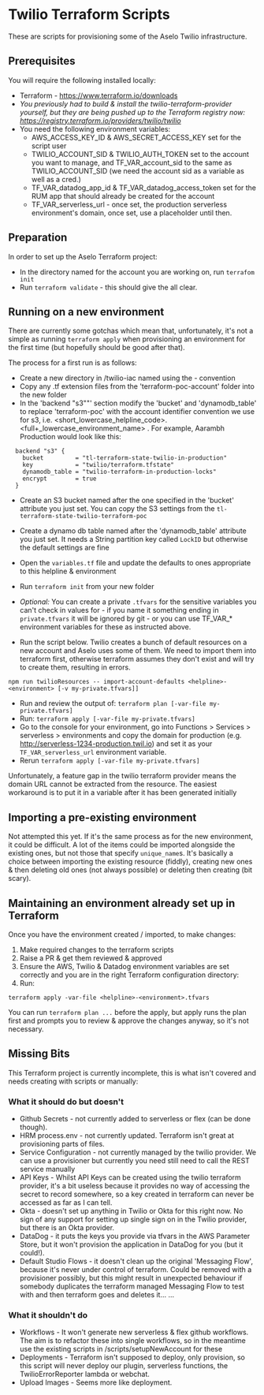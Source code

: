 # Twilio Terraform Scripts

These are scripts for provisioning some of the Aselo Twilio infrastructure.

## Prerequisites

You will require the following installed locally:

* Terraform - https://www.terraform.io/downloads
* _You previously had to build & install the twilio-terraform-provider yourself, but they are being pushed up to the Terraform registry now: https://registry.terraform.io/providers/twilio/twilio_
* You need the following environment variables: 
  - AWS_ACCESS_KEY_ID & AWS_SECRET_ACCESS_KEY set for the script user
  - TWILIO_ACCOUNT_SID & TWILIO_AUTH_TOKEN set to the account you want to manage, and TF_VAR_account_sid to the same as TWILIO_ACCOUNT_SID (we need the account sid as a variable as well as a cred.)
  - TF_VAR_datadog_app_id & TF_VAR_datadog_access_token set for the RUM app that should already be created for the account
  - TF_VAR_serverless_url - once set, the production serverless environment's domain, once set, use a placeholder until then.

## Preparation

In order to set up the Aselo Terraform project:

* In the directory named for the account you are working on, run `terrafom init`
* Run `terraform validate` - this should give the all clear.

## Running on a new environment

There are currently some gotchas which mean that, unfortunately, it's not a simple as running `terraform apply` when provisioning an environment for the first time (but hopefully should be good after that).

The process for a first run is as follows:

* Create a new directory in /twilio-iac named using the <helpline>-<environment> convention
* Copy any .tf extension files from the 'terraform-poc-account' folder into the new folder
* In the 'backend "s3""' section modify the 'bucket' and 'dynamodb_table' to replace 'terraform-poc' with the account identifier convention we use for s3, i.e. <short_lowercase_helpline_code>.<full+_lowercase_environment_name> . For example, Aarambh Production would look like this:
```hcl
  backend "s3" {
    bucket         = "tl-terraform-state-twilio-in-production"
    key            = "twilio/terraform.tfstate"
    dynamodb_table = "twilio-terraform-in-production-locks"
    encrypt        = true
  }
```
* Create an S3 bucket named after the one specified in the 'bucket' attribute you just set. You can copy the S3 settings from the `tl-terraform-state-twilio-terraform-poc`
* Create a dynamo db table named after the 'dynamodb_table' attribute you just set. It needs a String partition key called `LockID` but otherwise the default settings are fine
* Open the `variables.tf` file and update the defaults to ones appropriate to this helpline & environment
* Run `terraform init` from your new folder
* _Optional:_ You can create a private `.tfvars` for the sensitive variables you can't check in values for - if you name it something ending in `private.tfvars` it will be ignored by git - or you can use TF_VAR_* environment variables for these as instructed above.

* Run the script below. Twilio creates a bunch of default resources on a new account and Aselo uses some of them. We need to import them into terraform first, otherwise terraform assumes they don't exist and will try to create them, resulting in errors.
```
npm run twilioResources -- import-account-defaults <helpline>-<environment> [-v my-private.tfvars]]
```
* Run and review the output of:
```terraform plan [-var-file my-private.tfvars]```
* Run:
```terraform apply [-var-file my-private.tfvars]```
* Go to the console for your environment, go into Functions > Services > serverless > environments and copy the domain for production (e.g. http://serverless-1234-production.twil.io) and set it as your `TF_VAR_serverless_url` environment variable.
* Rerun
```terraform apply [-var-file my-private.tfvars]```

Unfortunately, a feature gap in the twilio terraform provider means the domain URL cannot be extracted from the resource. The easiest workaround is to put it in a variable after it has been generated initially

## Importing a pre-existing environment

Not attempted this yet. If it's the same process as for the new environment, it could be difficult. A lot of the items could be imported alongside the existing ones, but not those that specify `unique_name`s. It's basically a choice between importing the existing resource (fiddly), creating new ones & then deleting old ones (not always possible) or deleting then creating (bit scary).

## Maintaining an environment already set up in Terraform

Once you have the environment created / imported, to make changes:

1. Make required changes to the terraform scripts
2. Raise a PR & get them reviewed & approved
3. Ensure the AWS, Twilio & Datadog environment variables are set correctly and you are in the right Terraform configuration directory:
4. Run:
```shell
terraform apply -var-file <helpline>-<environment>.tfvars
```

You can run `terraform plan ...` before the apply, but apply runs the plan first and prompts you to review & approve the changes anyway, so it's not necessary.

## Missing Bits

This Terraform project is currently incomplete, this is what isn't covered and needs creating with scripts or manually:

### What it should do but doesn't

* Github Secrets - not currently added to serverless or flex (can be done though).
* HRM process.env - not currently updated. Terraform isn't great at provisioning parts of files.
* Service Configuration - not currently managed by the twilio provider. We can use a provisioner but currently you need still need to call the REST service manually
* API Keys - Whilst API Keys can be created using the twilio terraform provider, it's a bit useless because it provides no way of accessing the secret to record somewhere, so a key created in terraform can never be accessed as far as I can tell.
* Okta - doesn't set up anything in Twilio or Okta for this right now. No sign of any support for setting up single sign on in the Twilio provider, but there is an Okta provider.
* DataDog - it puts the keys you provide via tfvars in the AWS Parameter Store, but it won't provision the application in DataDog for you (but it could!).
* Default Studio Flows - it doesn't clean up the original 'Messaging Flow', because it's never under control of terraform. Could be removed with a provisioner possibly, but this might result in unexpected behaviour if somebody duplicates the terraform managed Messaging Flow to test with and then terraform goes and deletes it...
...

### What it shouldn't do

* Workflows - It won't generate new serverless & flex github workflows. The aim is to refactor these into single workflows, so in the meantime use the existing scripts in /scripts/setupNewAccount for these
* Deployments - Terraform isn't supposed to deploy, only provision, so this script will never deploy our plugin, serverless functions, the TwilioErrorReporter lambda or webchat.
* Upload Images - Seems more like deployment.
